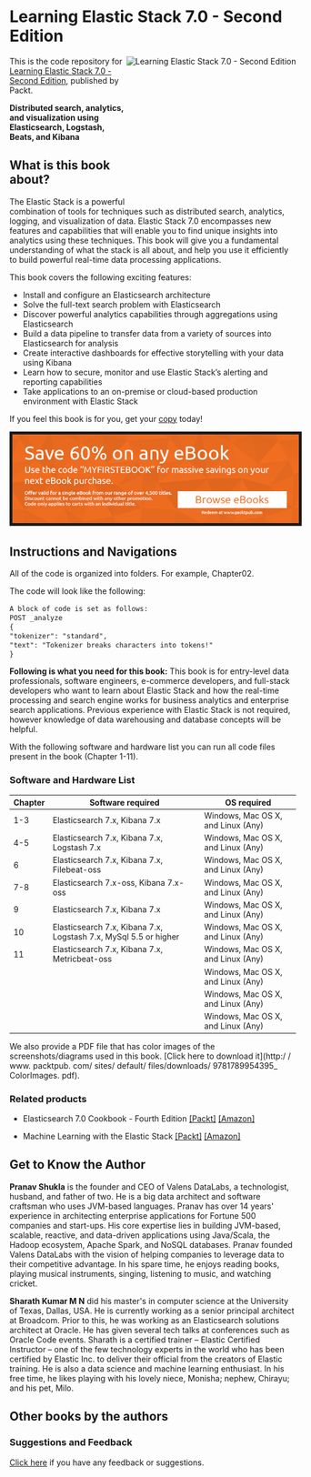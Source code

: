 # Learning Elastic Stack 7.0 - Second Edition

<a href="https://www2.packtpub.com/big-data-and-business-intelligence/learning-elastic-stack-70-second-edition?utm_source=github&utm_medium=repository&utm_campaign=9781789954395 "><img src="https://d255esdrn735hr.cloudfront.net/sites/default/files/imagecache/ppv4_main_book_cover/B13048_0.png" alt="Learning Elastic Stack 7.0 - Second Edition" height="256px" align="right"></a>

This is the code repository for [Learning Elastic Stack 7.0 - Second Edition](https://www2.packtpub.com/big-data-and-business-intelligence/learning-elastic-stack-70-second-edition?utm_source=github&utm_medium=repository&utm_campaign=9781789954395 ), published by Packt.

**Distributed search, analytics, and visualization using Elasticsearch, Logstash, Beats, and Kibana**

## What is this book about?
The Elastic Stack is a powerful combination of tools for techniques such as distributed search, analytics, logging, and visualization of data. Elastic Stack 7.0 encompasses new features and capabilities that will enable you to find unique insights into analytics using these techniques. This book will give you a fundamental understanding of what the stack is all about, and help you use it efficiently to build powerful real-time data processing applications.

This book covers the following exciting features:
* Install and configure an Elasticsearch architecture 
* Solve the full-text search problem with Elasticsearch 
* Discover powerful analytics capabilities through aggregations using Elasticsearch 
* Build a data pipeline to transfer data from a variety of sources into Elasticsearch for analysis 
* Create interactive dashboards for effective storytelling with your data using Kibana 
* Learn how to secure, monitor and use Elastic Stack’s alerting and reporting capabilities 
* Take applications to an on-premise or cloud-based production environment with Elastic Stack 

If you feel this book is for you, get your [copy](https://www.amazon.com/dp/1789954398) today!

<a href="https://www.packtpub.com/?utm_source=github&utm_medium=banner&utm_campaign=GitHubBanner"><img src="https://raw.githubusercontent.com/PacktPublishing/GitHub/master/GitHub.png" 
alt="https://www.packtpub.com/" border="5" /></a>

## Instructions and Navigations
All of the code is organized into folders. For example, Chapter02.

The code will look like the following:
```
A block of code is set as follows:
POST _analyze
{
"tokenizer": "standard",
"text": "Tokenizer breaks characters into tokens!"
}
```

**Following is what you need for this book:**
This book is for entry-level data professionals, software engineers, e-commerce developers, and full-stack developers who want to learn about Elastic Stack and how the real-time processing and search engine works for business analytics and enterprise search applications. Previous experience with Elastic Stack is not required, however knowledge of data warehousing and database concepts will be helpful.

With the following software and hardware list you can run all code files present in the book (Chapter 1-11).
### Software and Hardware List
| Chapter | Software required | OS required |
| -------- | ------------------------------------ | ----------------------------------- |
| 1-3 | Elasticsearch 7.x, Kibana 7.x | Windows, Mac OS X, and Linux (Any) |
| 4-5 | Elasticsearch 7.x, Kibana 7.x, Logstash 7.x | Windows, Mac OS X, and Linux (Any) |
| 6 | Elasticsearch 7.x, Kibana 7.x, Filebeat-oss | Windows, Mac OS X, and Linux (Any) |
| 7-8 | Elasticsearch 7.x-oss, Kibana 7.x-oss | Windows, Mac OS X, and Linux (Any) |
| 9 | Elasticsearch 7.x, Kibana 7.x | Windows, Mac OS X, and Linux (Any) |
| 10 | Elasticsearch 7.x, Kibana 7.x, Logstash 7.x, MySql 5.5 or higher | Windows, Mac OS X, and Linux (Any) |
| 11 | Elasticsearch 7.x, Kibana 7.x, Metricbeat-oss | Windows, Mac OS X, and Linux (Any) |
|  |  | Windows, Mac OS X, and Linux (Any) |
|  |  | Windows, Mac OS X, and Linux (Any) |
|  |  | Windows, Mac OS X, and Linux (Any) |

We also provide a PDF file that has color images of the screenshots/diagrams used in this book. [Click here to download it](http:/ / www. packtpub. com/ sites/ default/ files/downloads/ 9781789954395_ ColorImages. pdf).

### Related products
* Elasticsearch 7.0 Cookbook - Fourth Edition [[Packt]](https://www2.packtpub.com/big-data-and-business-intelligence/elasticsearch-70-cookbook-fourth-edition?utm_source=github&utm_medium=repository&utm_campaign=9781789956504 ) [[Amazon]](https://www.amazon.com/dp/1789956501)

* Machine Learning with the Elastic Stack [[Packt]](https://www.packtpub.com/big-data-and-business-intelligence/machine-learning-elastic-stack?utm_source=github&utm_medium=repository&utm_campaign=) [[Amazon]](https://www.amazon.com/dp/1788477545)

## Get to Know the Author
**Pranav Shukla**
is the founder and CEO of Valens DataLabs, a technologist, husband, and father of two. He is a big data architect and software craftsman who uses JVM-based languages. Pranav has over 14 years' experience in architecting enterprise applications for Fortune 500 companies and start-ups. His core expertise lies in building JVM-based, scalable, reactive, and data-driven applications using Java/Scala, the Hadoop ecosystem, Apache Spark, and NoSQL databases. Pranav founded Valens DataLabs with the vision of helping companies to leverage data to their competitive advantage. In his spare time, he enjoys reading books, playing musical instruments, singing, listening to music, and watching cricket.

**Sharath Kumar M N**
did his master's in computer science at the University of Texas, Dallas, USA. He is currently working as a senior principal architect at Broadcom. Prior to this, he was working as an Elasticsearch solutions architect at Oracle. He has given several tech talks at conferences such as Oracle Code events. Sharath is a certified trainer – Elastic Certified Instructor – one of the few technology experts in the world who has been certified by Elastic Inc. to deliver their official from the creators of Elastic training. He is also a data science and machine learning enthusiast. 
In his free time, he likes playing with his lovely niece, Monisha; nephew, Chirayu; and his pet, Milo.

## Other books by the authors
[](https://www2.packtpub.com/big-data-and-business-intelligence/learning-elastic-stack-60?utm_source=github&utm_medium=repository&utm_campaign=)


### Suggestions and Feedback
[Click here](https://docs.google.com/forms/d/e/1FAIpQLSdy7dATC6QmEL81FIUuymZ0Wy9vH1jHkvpY57OiMeKGqib_Ow/viewform) if you have any feedback or suggestions.


